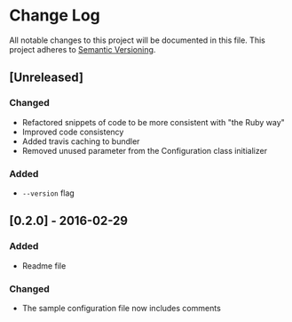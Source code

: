# Change Log
All notable changes to this project will be documented in this file.
This project adheres to [Semantic Versioning](http://semver.org/).

## [Unreleased]
### Changed
- Refactored snippets of code to be more consistent with "the Ruby way"
- Improved code consistency
- Added travis caching to bundler
- Removed unused parameter from the Configuration class initializer

### Added
- `--version` flag

## [0.2.0] - 2016-02-29
### Added
- Readme file

### Changed
- The sample configuration file now includes comments
